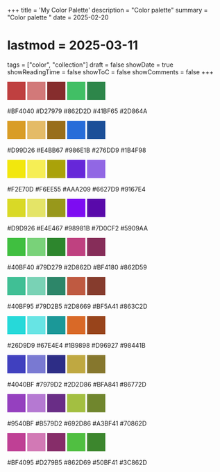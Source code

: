 +++
title = 'My Color Palette'
description = "Color palette"
summary = "Color palette "
date = 2025-02-20
# lastmod = 2025-03-11
tags = ["color", "collection"]
draft = false
showDate = true
showReadingTime = false
showToC = false
showComments = false
+++


<div style="width:3em; height:3em; background-color:#BF4040; display:inline-block;"></div>
<div style="width:3em; height:3em; background-color:#D27979; display:inline-block;"></div>
<div style="width:3em; height:3em; background-color:#862D2D; display:inline-block;"></div>
<div style="width:3em; height:3em; background-color:#41BF65; display:inline-block;"></div>
<div style="width:3em; height:3em; background-color:#2D864A; display:inline-block;"></div>

#BF4040	#D27979	#862D2D	#41BF65	#2D864A
<br/>

<div style="width:3em; height:3em; background-color:#D99D26; display:inline-block;"></div>
<div style="width:3em; height:3em; background-color:#E4BB67; display:inline-block;"></div>
<div style="width:3em; height:3em; background-color:#986E1B; display:inline-block;"></div>
<div style="width:3em; height:3em; background-color:#276DD9; display:inline-block;"></div>
<div style="width:3em; height:3em; background-color:#1B4F98; display:inline-block;"></div>

#D99D26	#E4BB67	#986E1B	#276DD9	#1B4F98
<br/>

<div style="width:3em; height:3em; background-color:#F2E70D; display:inline-block;"></div>
<div style="width:3em; height:3em; background-color:#F6EE55; display:inline-block;"></div>
<div style="width:3em; height:3em; background-color:#AAA209; display:inline-block;"></div>
<div style="width:3em; height:3em; background-color:#6627D9; display:inline-block;"></div>
<div style="width:3em; height:3em; background-color:#9167E4; display:inline-block;"></div>

#F2E70D	#F6EE55	#AAA209	#6627D9	#9167E4
<br/>

<div style="width:3em; height:3em; background-color:#D9D926; display:inline-block;"></div>
<div style="width:3em; height:3em; background-color:#E4E467; display:inline-block;"></div>
<div style="width:3em; height:3em; background-color:#98981B; display:inline-block;"></div>
<div style="width:3em; height:3em; background-color:#7D0CF2; display:inline-block;"></div>
<div style="width:3em; height:3em; background-color:#5909AA; display:inline-block;"></div>

#D9D926	#E4E467	#98981B	#7D0CF2	#5909AA
<br/>

<div style="width:3em; height:3em; background-color:#40BF40; display:inline-block;"></div>
<div style="width:3em; height:3em; background-color:#79D279; display:inline-block;"></div>
<div style="width:3em; height:3em; background-color:#2D862D; display:inline-block;"></div>
<div style="width:3em; height:3em; background-color:#BF4180; display:inline-block;"></div>
<div style="width:3em; height:3em; background-color:#862D59; display:inline-block;"></div>

#40BF40	#79D279	#2D862D	#BF4180	#862D59
<br/>

<div style="width:3em; height:3em; background-color:#40BF95; display:inline-block;"></div>
<div style="width:3em; height:3em; background-color:#79D2B5; display:inline-block;"></div>
<div style="width:3em; height:3em; background-color:#2D8669; display:inline-block;"></div>
<div style="width:3em; height:3em; background-color:#BF5A41; display:inline-block;"></div>
<div style="width:3em; height:3em; background-color:#863C2D; display:inline-block;"></div>

#40BF95	#79D2B5	#2D8669	#BF5A41	#863C2D
<br/>

<div style="width:3em; height:3em; background-color:#26D9D9; display:inline-block;"></div>
<div style="width:3em; height:3em; background-color:#67E4E4; display:inline-block;"></div>
<div style="width:3em; height:3em; background-color:#1B9898; display:inline-block;"></div>
<div style="width:3em; height:3em; background-color:#D96927; display:inline-block;"></div>
<div style="width:3em; height:3em; background-color:#98441B; display:inline-block;"></div>

#26D9D9	#67E4E4	#1B9898	#D96927	#98441B
<br/>

<div style="width:3em; height:3em; background-color:#4040BF; display:inline-block;"></div>
<div style="width:3em; height:3em; background-color:#7979D2; display:inline-block;"></div>
<div style="width:3em; height:3em; background-color:#2D2D86; display:inline-block;"></div>
<div style="width:3em; height:3em; background-color:#BFA841; display:inline-block;"></div>
<div style="width:3em; height:3em; background-color:#86772D; display:inline-block;"></div>

#4040BF	#7979D2	#2D2D86	#BFA841	#86772D
<br/>

<div style="width:3em; height:3em; background-color:#9540BF; display:inline-block;"></div>
<div style="width:3em; height:3em; background-color:#B579D2; display:inline-block;"></div>
<div style="width:3em; height:3em; background-color:#692D86; display:inline-block;"></div>
<div style="width:3em; height:3em; background-color:#A3BF41; display:inline-block;"></div>
<div style="width:3em; height:3em; background-color:#70862D; display:inline-block;"></div>

#9540BF	#B579D2	#692D86	#A3BF41	#70862D
<br/>

<div style="width:3em; height:3em; background-color:#BF4095; display:inline-block;"></div>
<div style="width:3em; height:3em; background-color:#D279B5; display:inline-block;"></div>
<div style="width:3em; height:3em; background-color:#862D69; display:inline-block;"></div>
<div style="width:3em; height:3em; background-color:#50BF41; display:inline-block;"></div>
<div style="width:3em; height:3em; background-color:#3C862D; display:inline-block;"></div>

#BF4095	#D279B5	#862D69	#50BF41	#3C862D
<br/>